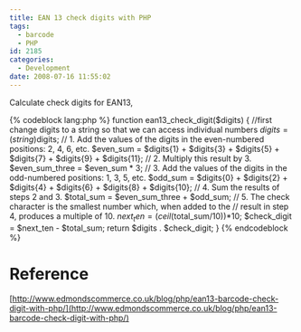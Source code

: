 ```yaml
---
title: EAN 13 check digits with PHP
tags:
  - barcode
  - PHP
id: 2185
categories:
  - Development
date: 2008-07-16 11:55:02
---
```


Calculate check digits for EAN13,

{% codeblock lang:php %}
function ean13_check_digit($digits) {
  //first change digits to a string so that we can access individual numbers
  $digits =(string)$digits;
  // 1\. Add the values of the digits in the even-numbered positions: 2, 4, 6, etc.
  $even_sum = $digits{1} + $digits{3} + $digits{5}
    + $digits{7} + $digits{9} + $digits{11};
  // 2\. Multiply this result by 3.
  $even_sum_three = $even_sum * 3;
  // 3\. Add the values of the digits in the odd-numbered positions: 1, 3, 5, etc.
  $odd_sum = $digits{0} + $digits{2} + $digits{4}
    + $digits{6} + $digits{8} + $digits{10};
  // 4\. Sum the results of steps 2 and 3.
  $total_sum = $even_sum_three + $odd_sum;
  // 5\. The check character is the smallest number which, when added to the
  // result in step 4,  produces a multiple of 10.
  $next_ten = (ceil($total_sum/10))*10;
  $check_digit = $next_ten - $total_sum;
  return $digits . $check_digit;
}
{% endcodeblock %}

# Reference
[http://www.edmondscommerce.co.uk/blog/php/ean13-barcode-check-digit-with-php/](http://www.edmondscommerce.co.uk/blog/php/ean13-barcode-check-digit-with-php/)
